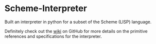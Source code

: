# Scheme-Interpreter
Built an interpreter in python for a subset of the Scheme (LISP) language. 

Definitely check out the [wiki](https://github.com/yashgoenka/Scheme-Interpreter/wiki) on GitHub for more details on the primitive references and specifications for the interpreter.
